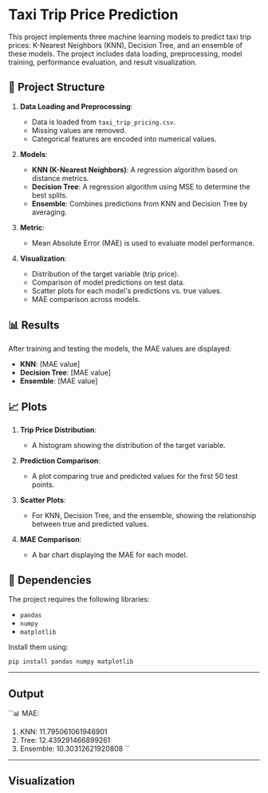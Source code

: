 # Taxi Trip Price Prediction

This project implements three machine learning models to predict taxi trip prices: K-Nearest Neighbors (KNN), Decision Tree, and an ensemble of these models. The project includes data loading, preprocessing, model training, performance evaluation, and result visualization.

## 📌 Project Structure

1. **Data Loading and Preprocessing**:
   - Data is loaded from `taxi_trip_pricing.csv`.
   - Missing values are removed.
   - Categorical features are encoded into numerical values.

2. **Models**:
   - **KNN (K-Nearest Neighbors)**: A regression algorithm based on distance metrics.
   - **Decision Tree**: A regression algorithm using MSE to determine the best splits.
   - **Ensemble**: Combines predictions from KNN and Decision Tree by averaging.

3. **Metric**:
   - Mean Absolute Error (MAE) is used to evaluate model performance.

4. **Visualization**:
   - Distribution of the target variable (trip price).
   - Comparison of model predictions on test data.
   - Scatter plots for each model's predictions vs. true values.
   - MAE comparison across models.

## 📊 Results

After training and testing the models, the MAE values are displayed:
- **KNN**: [MAE value]
- **Decision Tree**: [MAE value]
- **Ensemble**: [MAE value]

## 📈 Plots

1. **Trip Price Distribution**:
   - A histogram showing the distribution of the target variable.

2. **Prediction Comparison**:
   - A plot comparing true and predicted values for the first 50 test points.

3. **Scatter Plots**:
   - For KNN, Decision Tree, and the ensemble, showing the relationship between true and predicted values.

4. **MAE Comparison**:
   - A bar chart displaying the MAE for each model.

## 🔧 Dependencies

The project requires the following libraries:
- `pandas`
- `numpy`
- `matplotlib`

Install them using:
```
pip install pandas numpy matplotlib
```
____
## Output
``📊 MAE:
1. KNN:      11.795061061946901
2. Tree:     12.439291466899261
3. Ensemble: 10.30312621920808
``
____
## Visualization
